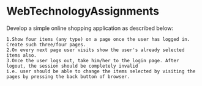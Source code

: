 # WebTechnologyAssignments
Develop a simple online shopping application as described below:

    1.Show four items (any type) on a page once the user has logged in. Create such three/four pages.
    2.On every next page user visits show the user's already selected  items also.
    3.Once the user logs out, take him/her to the login page. After logout, the session should be completely invalid 
    i.e. user should be able to change the items selected by visiting the pages by pressing the back button of browser.
